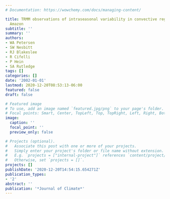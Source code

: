 ```yaml
---
# Documentation: https://wowchemy.com/docs/managing-content/

title: TRMM observations of intraseasonal variability in convective regimes over the
  Amazon
subtitle: ''
summary: ''
authors:
- WA Petersen
- SW Nesbitt
- RJ Blakeslee
- R Cifelli
- P Hein
- SA Rutledge
tags: []
categories: []
date: '2002-01-01'
lastmod: 2020-12-20T08:53:13-06:00
featured: false
draft: false

# Featured image
# To use, add an image named `featured.jpg/png` to your page's folder.
# Focal points: Smart, Center, TopLeft, Top, TopRight, Left, Right, BottomLeft, Bottom, BottomRight.
image:
  caption: ''
  focal_point: ''
  preview_only: false

# Projects (optional).
#   Associate this post with one or more of your projects.
#   Simply enter your project's folder or file name without extension.
#   E.g. `projects = ["internal-project"]` references `content/project/deep-learning/index.md`.
#   Otherwise, set `projects = []`.
projects: []
publishDate: '2020-12-20T14:54:15.654271Z'
publication_types:
- '2'
abstract: ''
publication: '*Journal of Climate*'
---
```

